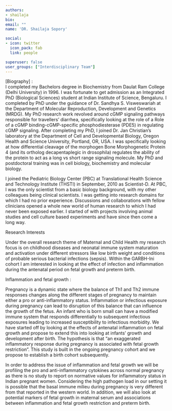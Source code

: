 ```yaml
---
authors:
- shailaja
bio: 
email: ""
name: 'DR. Shailaja Sopory'

social:
- icon: twitter
  icon_pack: fab
  link: people

superuser: false
user_groups: ["Interdisciplinary Team"]
---
```

[Biography] :                                                                                                
I completed my Bachelors degree in Biochemistry from Daulat Ram College (Delhi University) in 1996. I was fortunate to get admission as an Integrated PhD (Biological Sciences) student at Indian Institute of Science, Bengaluru. I completed by PhD under the guidance of Dr. Sandhya S. Visweswariah at the Department of Molecular Reproduction, Development and Genetics (MRDG). My PhD research work revolved around cGMP signaling pathways responsible for travellers’ diarrhea, specifically looking at the role of a Role of a cGMP binding-cGMP-specific phosphodiesterase (PDE5) in regulating cGMP signaling. After completing my PhD, I joined Dr. Jan Christian’s laboratory at the Department of Cell and Developmental Biology, Oregon Health and Science University, Portland, OR, USA. I was specifically looking at how differential cleavage of the morphogen Bone Morphogenetic Protein 4 (and its ortholog decapentaplegic in drosophila) regulates the ability of the protein to act as a long vs short range signaling molecule. My PhD and postdoctoral training was in cell biology, biochemistry and molecular biology.

I joined the Pediatric Biology Center (PBC) at Translational Health Science and Technology Institute (THSTI) in September, 2010 as Scientist-D. At PBC, I was the only scientist from a basic biology background, with my other colleagues being clinical scientists. I was getting into research domains for which I had no prior experience. Discussions and collaborations with fellow clinicians opened a whole new world of human research to which I had never been exposed earlier. I started of with projects involving animal studies and cell culture based experiments and have since then come a long way.

Research Interests

Under the overall research theme of Maternal and Child Health my research focus is on childhood diseases and neonatal immune system maturation and activation under different stressors like low birth weight and conditions of probable serious bacterial infections (sepsis). Within the GARBH-Ini cohort I am interested in looking at the effect of infection and inflammation during the antenatal period on fetal growth and preterm birth.

Inflammation and fetal growth :

Pregnancy is a dynamic state where the balance of Th1 and Th2 immune responses changes along the different stages of pregnancy to maintain either a pro or anti-inflammatory status. Inflammation or infectious exposure during pregnancy can lead to disruption of this balance that can influence the growth of the fetus. An infant who is born small can have a modified immune system that responds differentially to subsequent infectious exposures leading to increased susceptibility to infectious morbidity. 
We have started off by looking at the effects of antenatal inflammation on fetal growth and propose to extend this into looking at infants’ growth and development after birth.  The hypothesis is that “an exaggerated inflammatory response during pregnancy is associated with fetal growth restriction”. This study is built in the ongoing pregnancy cohort and we propose to establish a birth cohort subsequently.

In order to address the issue of inflammation and fetal growth we will be profiling the pro and anti-inflammatory cytokines across normal pregnancy as there is no study to report on normative values for inflammatory status in Indian pregnant women. Considering the high pathogen load in our setting it is possible that the basal immune milieu during pregnancy is very different from that reported in the western world. In addition, we will also look at potential markers of fetal growth in maternal serum and associations between inflammation and fetal growth restriction and preterm birth.




